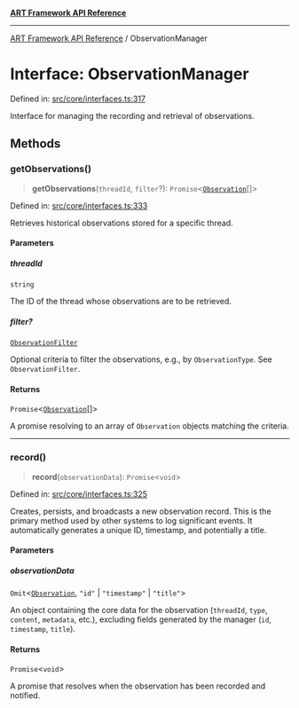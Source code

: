 [**ART Framework API Reference**](../README.md)

***

[ART Framework API Reference](../README.md) / ObservationManager

# Interface: ObservationManager

Defined in: [src/core/interfaces.ts:317](https://github.com/hashangit/ART/blob/13d06b82b833201787abcae252aaec8212ec73f7/src/core/interfaces.ts#L317)

Interface for managing the recording and retrieval of observations.

## Methods

### getObservations()

> **getObservations**(`threadId`, `filter`?): `Promise`\<[`Observation`](Observation.md)[]\>

Defined in: [src/core/interfaces.ts:333](https://github.com/hashangit/ART/blob/13d06b82b833201787abcae252aaec8212ec73f7/src/core/interfaces.ts#L333)

Retrieves historical observations stored for a specific thread.

#### Parameters

##### threadId

`string`

The ID of the thread whose observations are to be retrieved.

##### filter?

[`ObservationFilter`](ObservationFilter.md)

Optional criteria to filter the observations, e.g., by `ObservationType`. See `ObservationFilter`.

#### Returns

`Promise`\<[`Observation`](Observation.md)[]\>

A promise resolving to an array of `Observation` objects matching the criteria.

***

### record()

> **record**(`observationData`): `Promise`\<`void`\>

Defined in: [src/core/interfaces.ts:325](https://github.com/hashangit/ART/blob/13d06b82b833201787abcae252aaec8212ec73f7/src/core/interfaces.ts#L325)

Creates, persists, and broadcasts a new observation record.
This is the primary method used by other systems to log significant events.
It automatically generates a unique ID, timestamp, and potentially a title.

#### Parameters

##### observationData

`Omit`\<[`Observation`](Observation.md), `"id"` \| `"timestamp"` \| `"title"`\>

An object containing the core data for the observation (`threadId`, `type`, `content`, `metadata`, etc.), excluding fields generated by the manager (`id`, `timestamp`, `title`).

#### Returns

`Promise`\<`void`\>

A promise that resolves when the observation has been recorded and notified.
